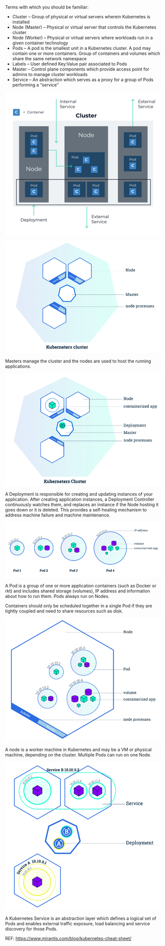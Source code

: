 Terms with which you should be familiar:

* Cluster – Group of physical or virtual servers wherein  Kubernetes is installed 
* Node (Master) – Physical or virtual server that controls the Kubernetes cluster
* Node (Worker) – Physical or virtual servers where  workloads run in a given container technology 
* Pods – A pod is the smallest unit in a Kubernetes cluster. A pod may contain one or more containers. Group of containers and volumes which share the same network namespace 
* Labels – User defined Key:Value pair associated to Pods  
* Master – Control plane components which provide access  point for admins to manage cluster workloads 
* Service – An abstraction which serves as a proxy for a group  of Pods performing a “service”

![](images/k8s_i1.png)

![](images/k8s_i3.png)

Masters manage the cluster and the nodes are used to host the running applications.

![](images/k8s_i4.png)

A Deployment is responsible for creating and updating instances of your application. 
After creating application instances, a Deployment Controller continuously watches them, and replaces an instance if the 
Node hosting it goes down or it is deleted. This provides a self-healing mechanism to address machine failure and machine maintenance.

![](images/k8s_i5.png)

A Pod is a group of one or more application containers (such as Docker or rkt) and includes shared storage (volumes), 
IP address and information about how to run them. Pods always run on Nodes.

Containers should only be scheduled together in a single Pod if they are tightly coupled and need to share resources such as disk.

![](images/k8s_i6.png)

A node is a worker machine in Kubernetes and may be a VM or physical machine, depending on the cluster. Multiple Pods can run on one Node.

![](images/k8s_i7.png)

A Kubernetes Service is an abstraction layer which defines a logical set of Pods and enables external traffic exposure, load balancing and service discovery for those Pods.

REF: https://www.mirantis.com/blog/kubernetes-cheat-sheet/

